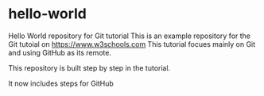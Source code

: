 # hello-world
Hello World repository for Git tutorial
This is an example repository for the Git tutoial on https://www.w3schools.com
This tutorial focues mainly on Git and using GitHub as its remote.

This repository is built step by step in the tutorial.

It now includes steps for GitHub
